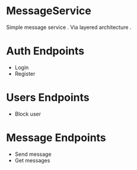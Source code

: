 # MessageService

Simple message service . Via layered architecture .

# Auth Endpoints

- Login
- Register

# Users Endpoints

- Block user

# Message Endpoints

- Send message
- Get messages
